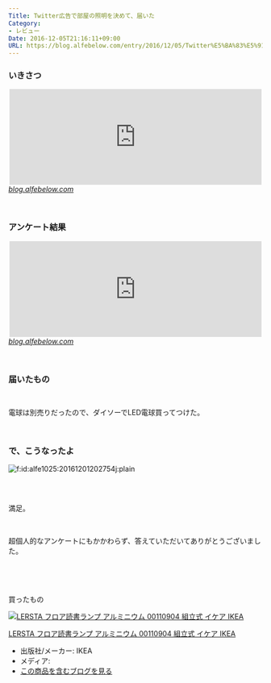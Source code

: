 ```yaml
---
Title: Twitter広告で部屋の照明を決めて、届いた
Category:
- レビュー
Date: 2016-12-05T21:16:11+09:00
URL: https://blog.alfebelow.com/entry/2016/12/05/Twitter%E5%BA%83%E5%91%8A%E3%81%A7%E9%83%A8%E5%B1%8B%E3%81%AE%E7%85%A7%E6%98%8E%E3%82%92%E6%B1%BA%E3%82%81%E3%81%A6%E3%80%81%E5%B1%8A%E3%81%84%E3%81%9F
---
```



### いきさつ 

<p><iframe class="embed-card embed-blogcard" style="display: block; width: 100%; height: 190px; max-width: 500px; margin: auto;" title="超個人的なアンケートをTwitter広告で流して意見を募ってみた - FUN YOU BLOG" src="http://blog.alfebelow.com/embed/2016/12/02/%E8%B6%85%E5%80%8B%E4%BA%BA%E7%9A%84%E3%81%AA%E3%82%A2%E3%83%B3%E3%82%B1%E3%83%BC%E3%83%88%E3%82%92Twitter%E5%BA%83%E5%91%8A%E3%81%A7%E6%B5%81%E3%81%97%E3%81%A6%E6%84%8F%E8%A6%8B%E3%82%92%E5%8B%9F%E3%81%A3" frameborder="0" scrolling="no"></iframe><cite class="hatena-citation"><a href="http://blog.alfebelow.com/entry/2016/12/02/%E8%B6%85%E5%80%8B%E4%BA%BA%E7%9A%84%E3%81%AA%E3%82%A2%E3%83%B3%E3%82%B1%E3%83%BC%E3%83%88%E3%82%92Twitter%E5%BA%83%E5%91%8A%E3%81%A7%E6%B5%81%E3%81%97%E3%81%A6%E6%84%8F%E8%A6%8B%E3%82%92%E5%8B%9F%E3%81%A3">blog.alfebelow.com</a></cite></p>
<p> </p>

### アンケート結果

<p><iframe class="embed-card embed-blogcard" style="display: block; width: 100%; height: 190px; max-width: 500px; margin: auto;" title="【結果報告】超個人的なアンケートをTwitter広告で流した【3ドル分】 - FUN YOU BLOG" src="http://blog.alfebelow.com/embed/2016/12/04/%E3%80%90%E7%B5%90%E6%9E%9C%E5%A0%B1%E5%91%8A%E3%80%91%E8%B6%85%E5%80%8B%E4%BA%BA%E7%9A%84%E3%81%AA%E3%82%A2%E3%83%B3%E3%82%B1%E3%83%BC%E3%83%88%E3%82%92Twitter%E5%BA%83%E5%91%8A%E3%81%A7%E6%B5%81%E3%81%97" frameborder="0" scrolling="no"></iframe><cite class="hatena-citation"><a href="http://blog.alfebelow.com/entry/2016/12/04/%E3%80%90%E7%B5%90%E6%9E%9C%E5%A0%B1%E5%91%8A%E3%80%91%E8%B6%85%E5%80%8B%E4%BA%BA%E7%9A%84%E3%81%AA%E3%82%A2%E3%83%B3%E3%82%B1%E3%83%BC%E3%83%88%E3%82%92Twitter%E5%BA%83%E5%91%8A%E3%81%A7%E6%B5%81%E3%81%97">blog.alfebelow.com</a></cite></p>
<p> </p>

### 届いたもの

<p><img class="magnifiable" src="https://lh3.googleusercontent.com/-lsF8G295ZFE/WEQAU1i4jyI/AAAAAAAAWfg/l2ip4LC8lQIKXf2OpggYwZoQr0FbctqcACKgB/s1024/DSC00253.JPG" alt="" /></p>
<p><img class="magnifiable" src="https://lh3.googleusercontent.com/-MgFGqkx0xKk/WEVZCyW6shI/AAAAAAAAWgw/ORRRgtuoSYk8rno0CTKPGGNDvKv0ucdkwCKgB/s1024/DSC00257.JPG" alt="" /></p>
<p>電球は別売りだったので、ダイソーでLED電球買ってつけた。</p>
<p> </p>

### で、こうなったよ

<p><img class="hatena-fotolife" title="f:id:alfe1025:20161201202754j:plain" src="https://cdn-ak.f.st-hatena.com/images/fotolife/a/alfe1025/20161201/20161201202754.jpg" alt="f:id:alfe1025:20161201202754j:plain" /></p>
<p><img class="magnifiable" src="https://cdn-ak2.f.st-hatena.com/images/fotolife/a/alfe1025/20010316/20010316093700.jpg" alt="" /></p>
<p> </p>
<p>満足。</p>
<p> </p>
<p>超個人的なアンケートにもかかわらず、答えていただいてありがとうございました。</p>
<p> </p>
<p> </p>
<p>買ったもの</p>
<div class="freezed">
<div class="hatena-asin-detail"><a href="http://www.amazon.co.jp/exec/obidos/ASIN/B005F5I0YI/ab1025-22/"><img class="hatena-asin-detail-image" title="LERSTA フロア読書ランプ アルミニウム 00110904 組立式 イケア IKEA" src="http://ecx.images-amazon.com/images/I/316OVgIYWeL._SL160_.jpg" alt="LERSTA フロア読書ランプ アルミニウム 00110904 組立式 イケア IKEA" /></a>
<div class="hatena-asin-detail-info">
<p class="hatena-asin-detail-title"><a href="http://www.amazon.co.jp/exec/obidos/ASIN/B005F5I0YI/ab1025-22/">LERSTA フロア読書ランプ アルミニウム 00110904 組立式 イケア IKEA</a></p>
<ul>
<li><span class="hatena-asin-detail-label">出版社/メーカー:</span> IKEA</li>
<li><span class="hatena-asin-detail-label">メディア:</span></li>
<li><a href="http://d.hatena.ne.jp/asin/B005F5I0YI/ab1025-22" target="_blank">この商品を含むブログを見る</a></li>
</ul>
</div>
<div class="hatena-asin-detail-foot"> </div>
</div>
</div>
<p> </p>
